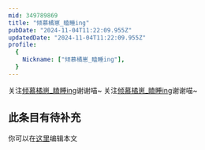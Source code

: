 ```yaml
---
mid: 349789869
title: "倾慕橘崽_瞌睡ing"
pubDate: "2024-11-04T11:22:09.955Z"
updatedDate: "2024-11-04T11:22:09.955Z"
profile:
  {
    Nickname: ["倾慕橘崽_瞌睡ing"],
  }
---
```


关注[倾慕橘崽_瞌睡ing](https://space.bilibili.com/349789869)谢谢喵~ 关注[倾慕橘崽_瞌睡ing](https://space.bilibili.com/349789869)谢谢喵~

## 此条目有待补充
你可以在[这里](https://github.com/Yuhanawa/VTuber.ICU-Content/edit/master/v/倾慕橘崽_瞌睡ing/index.md)编辑本文
